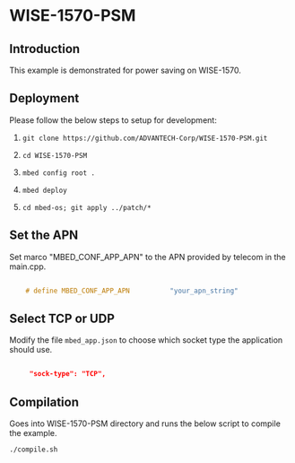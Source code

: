# WISE-1570-PSM


## Introduction

This example is demonstrated for power saving on WISE-1570.


## Deployment

Please follow the below steps to setup for development:

1. `git clone https://github.com/ADVANTECH-Corp/WISE-1570-PSM.git`

1. `cd WISE-1570-PSM`

1. `mbed config root .`

1. `mbed deploy`

1. `cd mbed-os; git apply ../patch/*`


## Set the APN

Set marco "MBED_CONF_APP_APN" to the APN provided by telecom in the main.cpp.

```cpp

    # define MBED_CONF_APP_APN          "your_apn_string"

```

## Select TCP or UDP

Modify the file `mbed_app.json` to choose which socket type the application should use.

```json

     "sock-type": "TCP",

```

## Compilation

Goes into WISE-1570-PSM directory and runs the below script to compile the example.

`./compile.sh`


